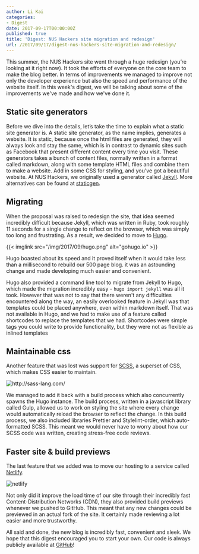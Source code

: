 ```yaml
---
author: Li Kai
categories:
- Digest
date: 2017-09-17T00:00:00Z
published: true
title: 'Digest: NUS Hackers site migration and redesign'
url: /2017/09/17/digest-nus-hackers-site-migration-and-redesign/
---
```


This summer, the NUS Hackers site went through a huge redesign (you’re looking at it right now). It took the efforts of everyone on the core team to make the blog better. In terms of improvements we managed to improve not only the developer experience but also the speed and performance of the website itself. In this week's digest, we will be talking about some of the improvements we've made and how we've done it.

## Static site generators

Before we dive into the details, let’s take the time to explain what a static site generator is. A static site generator, as the name implies, generates a website. It is static, because once the html files are generated, they will always look and stay the same, which is in contrast to dynamic sites such as Facebook that present different content every time you visit. These generators takes a bunch of content files, normally written in a format called markdown, along with some template HTML files and combine them to make a website. Add in some CSS for styling, and you’ve got a beautiful website. At NUS Hackers, we originally used a generator called [Jekyll](https://jekyllrb.com/). More alternatives can be found at [staticgen](https://staticgen.com).

## Migrating

When the proposal was raised to redesign the site, that idea seemed incredibly difficult because Jekyll, which was written in Ruby, took roughly 11 seconds for a single change to reflect on the browser, which was simply too long and frustrating. As a result, we decided to move to [Hugo](https://gohugo.io).

{{< imglink src="/img/2017/09/hugo.png" alt="gohugo.io" >}}
<br/>

Hugo boasted about its speed and it proved itself when it would take less than a millisecond to rebuild our 500 page blog. it was an astounding change and made developing much easier and convenient.

Hugo also provided a command line tool to migrate from Jekyll to Hugo, which made the migration incredibly easy - `hugo import jekyll` was all it took. However that was not to say that there weren't any difficulties encountered along the way, an easily overlooked feature in Jekyll was that templates could be placed anywhere, even within markdown itself. That was not available in Hugo, and we had to make use of a feature called shortcodes to replace the templates that we had. Shortcodes were simple tags you could write to provide functionality, but they were not as flexible as inlined templates

## Maintainable css

Another feature that was lost was support for [SCSS](http://sass-lang.com/), a superset of CSS, which makes CSS easier to maintain.

<img src="/img/2017/09/scss.png" alt="http://sass-lang.com/"/>

We managed to add it back with a build process which also concurrently spawns the Hugo instance. The build process, written in a javascript library called Gulp, allowed us to work on styling the site where every change would automatically reload the browser to reflect the change. In this build process, we also included libraries Prettier and Stylelint-order, which auto-formatted SCSS. This meant we would never have to worry about how our SCSS code was written, creating stress-free code reviews.

## Faster site & build previews

The last feature that we added was to move our hosting to a service called [Netlify](https://netlify.com).

<img src="/img/2017/09/netlify.png" alt="netlify"/>

Not only did it improve the load time of our site through their incredibly fast Content-Distribution Networks (CDN), they also provided build previews whenever we pushed to GitHub. This meant that any new changes could be previewed in an actual fork of the site. It certainly made reviewing a lot easier and more trustworthy.

All said and done, the new blog is incredibly fast, convenient and sleek. We hope that this digest encouraged you to start your own. Our code is always publicly available at [GitHub](https://github.com/nushackers/nushackers-site)!
